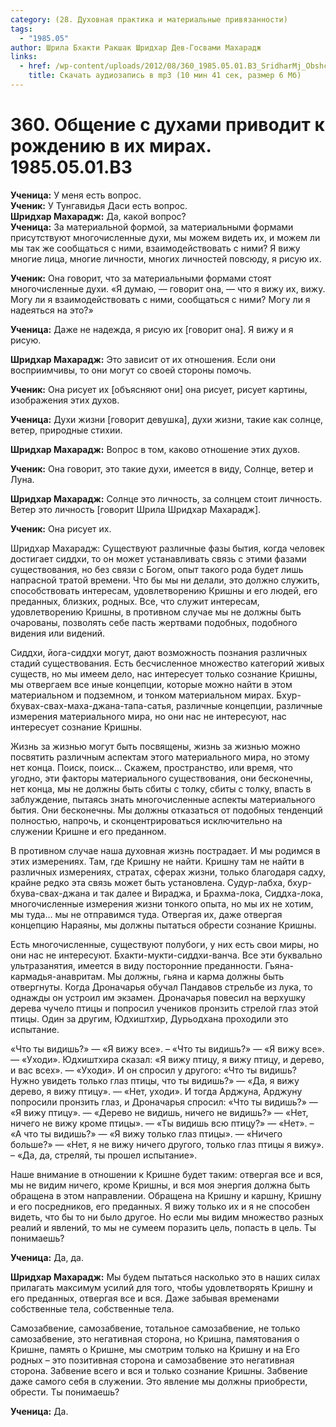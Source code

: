 ```yaml
---
category: (28. Духовная практика и материальные привязанности)
tags:
  - "1985.05"
author: Шрила Бхакти Ракшак Шридхар Дев-Госвами Махарадж
links:
  - href: /wp-content/uploads/2012/08/360_1985.05.01.B3_SridharMj_Obshcheniye_s_duhami_privodit_k_rojdeniyu_v_ih_mirah.mp3
    title: Скачать аудиозапись в mp3 (10 мин 41 сек, размер 6 Мб)
---
```


# 360. Общение с духами приводит к рождению в их мирах. 1985.05.01.B3

**Ученица:** У меня есть вопрос.\
**Ученик:** У Тунгавидья Даси есть вопрос.\
**Шридхар Махарадж:** Да, какой вопрос?\
**Ученица:** За материальной формой, за материальными формами присутствуют многочисленные духи, мы можем видеть их, и можем ли мы так же сообщаться с ними, взаимодействовать с ними? Я вижу многие лица, многие личности, многих личностей повсюду, я рисую их.

**Ученик:** Она говорит, что за материальными формами стоят многочисленные духи. «Я думаю, — говорит она, — что я вижу их, вижу. Могу ли я взаимодействовать с ними, сообщаться с ними? Могу ли я надеяться на это?»

**Ученица:** Даже не надежда, я рисую их [говорит она]. Я вижу и я рисую.

**Шридхар Махарадж:** Это зависит от их отношения. Если они восприимчивы, то они могут со своей стороны помочь.

**Ученик:** Она рисует их [объясняют они] она рисует, рисует картины, изображения этих духов.

**Ученица:** Духи жизни [говорит девушка], духи жизни, такие как солнце, ветер, природные стихии.

**Шридхар Махарадж:** Вопрос в том, каково отношение этих духов.

**Ученик:** Она говорит, это такие духи, имеется в виду, Солнце, ветер и Луна.

**Шридхар Махарадж:** Солнце это личность, за солнцем стоит личность. Ветер это личность [говорит Шрила Шридхар Махарадж].

**Ученик:** Она рисует их.

Шридхар Махарадж: Существуют различные фазы бытия, когда человек достигает сиддхи, то он может устанавливать связь с этими фазами существования, но без связи с Богом, опыт такого рода будет лишь напрасной тратой времени. Что бы мы ни делали, это должно служить, способствовать интересам, удовлетворению Кришны и его людей, его преданных, близких, родных. Все, что служит интересам, удовлетворению Кришны, в противном случае мы не должны быть очарованы, позволять себе пасть жертвами подобных, подобного видения или видений.

Сиддхи, йога-сиддхи могут, дают возможность познания различных стадий существования. Есть бесчисленное множество категорий живых существ, но мы имеем дело, нас интересует только сознание Кришны, мы отвергаем все иные концепции, которые можно найти в этом материальном и подземном, и тонком материальном мирах. Бхур-бхувах-свах-маха-джана-тапа-сатья, различные концепции, различные измерения материального мира, но они нас не интересуют, нас интересует сознание Кришны.

Жизнь за жизнью могут быть посвящены, жизнь за жизнью можно посвятить различным аспектам этого материального мира, но этому нет конца. Поиск, поиск… Скажем, пространство, или время, что угодно, эти факторы материального существования, они бесконечны, нет конца, мы не должны быть сбиты с толку, сбиты с толку, впасть в заблуждение, пытаясь знать многочисленные аспекты материального бытия. Они бесконечны. Мы должны отказаться от подобных тенденций полностью, напрочь, и сконцентрироваться исключительно на служении Кришне и его преданном.

В противном случае наша духовная жизнь пострадает. И мы родимся в этих измерениях. Там, где Кришну не найти. Кришну там не найти в различных измерениях, стратах, сферах жизни, только благодаря садху, крайне редко эта связь может быть установлена. Судур-лабха, бхур-бхува-свах-джана и так далее и Вираджа, и Брахма-лока, Сиддха-лока, многочисленные измерения жизни тонкого опыта, но мы их не хотим, мы туда… мы не отправимся туда. Отвергая их, даже отвергая концепцию Нараяны, мы должны пытаться обрести сознание Кришны.

Есть многочисленные, существуют полубоги, у них есть свои миры, но они нас не интересуют. Бхакти-мукти-сиддхи-ванча. Все эти буквально ультразанятия, имеется в виду посторонние преданности. Гьяна-кармадья-анавритам. Мы должны, гьяна и карма должны быть отвергнуты. Когда Дроначарья обучал Пандавов стрельбе из лука, то однажды он устроил им экзамен. Дроначарья повесил на верхушку дерева чучело птицы и попросил учеников пронзить стрелой глаз этой птицы. Один за другим, Юдхиштхир, Дурьодхана проходили это испытание.

«Что ты видишь?» — «Я вижу все». – «Что ты видишь?» — «Я вижу все». — «Уходи». Юдхиштхира сказал: «Я вижу птицу, я вижу птицу, и дерево, и вас всех». — «Уходи». И он спросил у другого: «Что ты видишь? Нужно увидеть только глаз птицы, что ты видишь?» — «Да, я вижу дерево, я вижу птицу». — «Нет, уходи». И тогда Арджуна, Арджуну попросили пронзить глаз, и Дроначарья спросил: «Что ты видишь?» — «Я вижу птицу». — «Дерево не видишь, ничего не видишь?» — «Нет, ничего не вижу кроме птицы». — «Ты видишь всю птицу?» — «Нет». – «А что ты видишь?» — «Я вижу только глаз птицы». — «Ничего больше?» — «Нет, я не вижу ничего другого, только глаз птицы я вижу». – «Да, да, стреляй, ты прошел испытание».

Наше внимание в отношении к Кришне будет таким: отвергая все и вся, мы не видим ничего, кроме Кришны, и вся моя энергия должна быть обращена в этом направлении. Обращена на Кришну и каршну, Кришну и его посредников, его преданных. Я вижу только их и я не способен видеть, что бы то ни было другое. Но если мы видим множество разных реалий и явлений, то мы не сумеем поразить цель, попасть в цель. Ты понимаешь?

**Ученица:** Да, да.

**Шридхар Махарадж:** Мы будем пытаться насколько это в наших силах прилагать максимум усилий для того, чтобы удовлетворять Кришну и его преданных, отвергая все и вся. Даже забывая временами собственные тела, собственные тела.

Самозабвение, самозабвение, тотальное самозабвение, не только самозабвение, это негативная сторона, но Кришна, памятования о Кришне, память о Кришне, мы смотрим только на Кришну и на Его родных – это позитивная сторона и самозабвение это негативная сторона. Забвение всего и вся и только сознание Кришны. Забвение даже самого себя в служении. Это явление мы должны приобрести, обрести. Ты понимаешь?

**Ученица:** Да.

